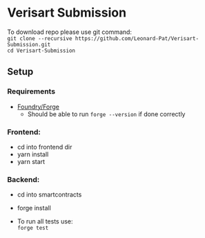 # Verisart Submission

To download repo please use git command: <br>
`git clone --recursive https://github.com/Leonard-Pat/Verisart-Submission.git`
<br>
`cd Verisart-Submission`


## Setup

### Requirements 
- [Foundry/Forge](https://github.com/foundry-rs/foundry#installation)
  - Should be able to run `forge --version` if done correctly

### Frontend:
- cd into frontend dir
- yarn install
- yarn start

### Backend:
- cd into smartcontracts
- forge install

- To run all tests use:\
`forge test`